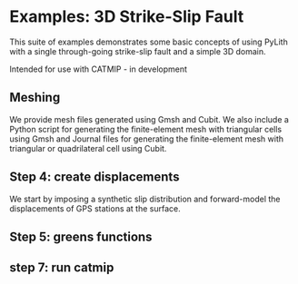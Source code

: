 # Examples: 3D Strike-Slip Fault

This suite of examples demonstrates some basic concepts of using
PyLith with a single through-going strike-slip fault and a simple
3D domain. 

Intended for use with CATMIP - in development

## Meshing

We provide mesh files generated using Gmsh and Cubit.
We also include a Python script for generating the finite-element mesh with
triangular cells using Gmsh and Journal files for generating the
finite-element mesh with triangular or quadrilateral cell using Cubit.

## Step 4: create displacements
We start by imposing a synthetic slip distribution and forward-model the displacements of GPS stations at the surface. 

## Step 5: greens functions

## step 7: run catmip